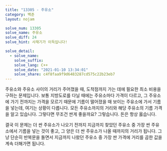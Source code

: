 ```yaml
---
title: "13305 - 주유소"
category: 백준
layout: nojam

solve_num: 13305
solve_name: 주유소
solve_diff: 24
solve_hint: 사재기가 이득입니다!

solve_detail:
  - solve_name:
    solve_suffix:
    solve_lang: C++
    solve_date: "2021-01-10 13:34:01"
    solve_share: c4f8faa9f9d6483287cd575c22b23eb7
---
```


주유소와 주유소 사이의 거리가 주어졌을 때, 도착점까지 가는 데에 필요한 최소 비용을 구하는 문제입니다. 보통 지방도로를 다닐 때에는 주유소마다 가격이 다르고, 그 주유소에 가기 전까지는 가격을 모르기 때문에 기름이 떨어졌을 때 보이는 주유소에 가서 기름을 넣는데, 여기는 상황이 다릅니다. 모든 주유소까지의 거리와 해당 주유소의 기름 가격을 알고 있습니다. 그렇다면 무조건 싼게 좋을까요? 그렇습니다. 돈은 항상 옳습니다.

결국 이 문제는 더 싼 주유소가 나오기 전까지 지금까지 찾았던 주유소 중 가장 싼 주유소에서 기름을 넣는 것이 좋고, 그 양은 더 싼 주유소가 나올 때까지의 거리가 됩니다. 그냥 단순히 반복문을 돌면서 지금까지 나왔던 주유소 중 가장 싼 가격에 거리를 곱한 값을 계속 더해가면 됩니다.

